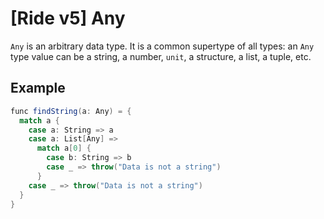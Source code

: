 # [Ride v5] Any

`Any` is an arbitrary data type. It is a common supertype of all types: an `Any` type value can be a string, a number, `unit`, a structure, a list, a tuple, etc.

## Example

```scala
func findString(a: Any) = {
  match a {
    case a: String => a
    case a: List[Any] =>
      match a[0] {
        case b: String => b
        case _ => throw("Data is not a string")
      }
    case _ => throw("Data is not a string")
  }
}
```
